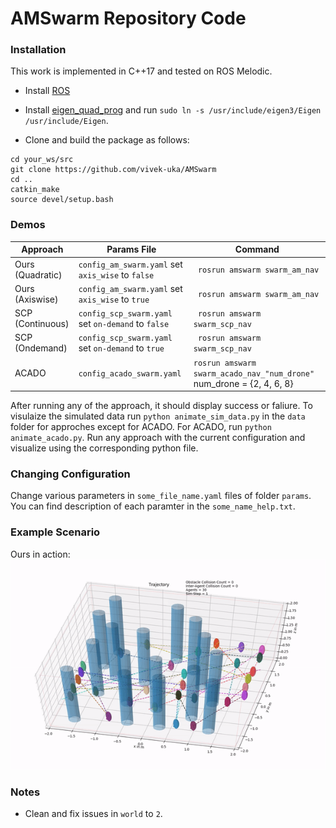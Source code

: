 # AMSwarm Repository Code

### Installation
This work is implemented in C++17 and tested on ROS Melodic.  
* Install [ROS](http://wiki.ros.org/ROS/Installation)
* Install [eigen_quad_prog](https://github.com/jrl-umi3218/eigen-quadprog) and run ```sudo ln -s /usr/include/eigen3/Eigen /usr/include/Eigen```.

* Clone and build the package as follows:  
``` 
cd your_ws/src
git clone https://github.com/vivek-uka/AMSwarm
cd .. 
catkin_make  
source devel/setup.bash  
``` 

### Demos
| Approach | Params File | Command |
| -------- | -------- |-----|
|Ours (Quadratic)|  ```config_am_swarm.yaml``` set ```axis_wise``` to ```false``` | ``` rosrun amswarm swarm_am_nav```|
|Ours (Axiswise)|  ```config_am_swarm.yaml``` set ```axis_wise``` to ```true```| ``` rosrun amswarm swarm_am_nav```|
|SCP (Continuous)|  ```config_scp_swarm.yaml``` set ```on-demand``` to ```false```| ``` rosrun amswarm swarm_scp_nav```|
|SCP (Ondemand)|  ```config_scp_swarm.yaml``` set ```on-demand``` to ```true```| ``` rosrun amswarm swarm_scp_nav```|
|ACADO | ```config_acado_swarm.yaml```|``` rosrun amswarm swarm_acado_nav_"num_drone" ``` num_drone = {2, 4, 6, 8}|

After running any of the approach, it should display success or faliure. To visulaize the simulated data run ```python animate_sim_data.py``` in the ```data``` folder for approches except for ACADO. For ACADO, run ```python animate_acado.py```. Run any approach with the current configuration and visualize using the corresponding python file.

### Changing Configuration

Change various parameters in ```some_file_name.yaml``` files of folder ```params```. You can find description of each paramter in the ```some_name_help.txt```.


### Example Scenario

Ours in action:  
![example](data/example.gif)

### Notes
* Clean and fix issues in ```world``` to ```2```.